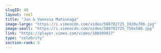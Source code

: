 ```yaml
---
slugID: 40 
layout: reel
title: "Jun & Vanessa Matsunaga"
image-large: "https://i.vimeocdn.com/video/588702725_1920x700.jpg"
image-small: "https://i.vimeocdn.com/video/588702725_750x500.jpg"
link: "https://player.vimeo.com/video/180399017"
type: "celebrity"
section-rank: 5
---
```


